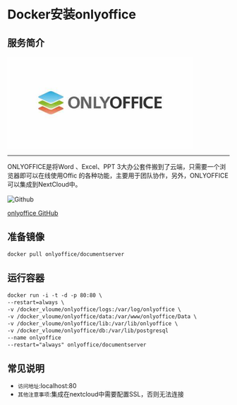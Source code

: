 # Docker安装onlyoffice #
## 服务简介 ##

<img src="./../images/onlyoffice.jpg" width = "420" alt="Github" align=center />

* * *

ONLYOFFICE是将Word 、Excel、PPT 3大办公套件搬到了云端，只需要一个浏览器即可以在线使用Offic 的各种功能，主要用于团队协作，另外，ONLYOFFICE可以集成到NextCloud中。

 <img src="https://github.com/favicon.ico" width = "20" alt="Github" align=center />
 
[onlyoffice GitHub](https://github.com/ONLYOFFICE/onlyoffice-owncloud)

## 准备镜像 ##
    docker pull onlyoffice/documentserver
## 运行容器 ##
    docker run -i -t -d -p 80:80 \
    --restart=always \
    -v /docker_vloume/onlyoffice/logs:/var/log/onlyoffice \
    -v /docker_vloume/onlyoffice/data:/var/www/onlyoffice/Data \
    -v /docker_vloume/onlyoffice/lib:/var/lib/onlyoffice \
    -v /docker_vloume/onlyoffice/db:/var/lib/postgresql  
    --name onlyoffice 
    --restart="always" onlyoffice/documentserver
## 常见说明 ##
- `访问地址`:localhost:80
- `其他注意事项`:集成在nextcloud中需要配置SSL，否则无法连接